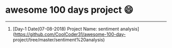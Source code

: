 # awesome 100 days project :smile:
---

1. [Day-1 Date(07-08-2018) Project Name: sentiment analysis](https://github.com/CoolCoder31/awesome-100-day-  project/tree/master/sentiment%20analysis)

